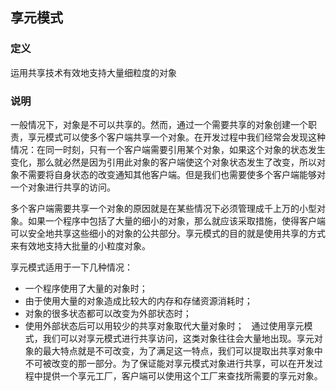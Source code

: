 ## 享元模式  
### 定义  
运用共享技术有效地支持大量细粒度的对象  
### 说明  
一般情况下，对象是不可以共享的。然而，通过一个需要共享的对象创建一个职责，享元模式可以使多个客户端共享一个对象。在开发过程中我们经常会发现这种情况：在同一时刻，只有一个客户端需要引用某个对象，如果这个对象的状态发生变化，那么就必然是因为引用此对象的客户端使这个对象状态发生了改变，所以对象不需要将自身状态的改变通知其他客户端。但是我们也需要使多个客户端能够对一个对象进行共享的访问。  

多个客户端需要共享一个对象的原因就是在某些情况下必须管理成千上万的小型对象。如果一个程序中包括了大量的细小的对象，那么就应该采取措施，使得客户端可以安全地共享这些细小的对象的公共部分。享元模式的目的就是使用共享的方式来有效地支持大批量的小粒度对象。  

享元模式适用于一下几种情况：  
* 一个程序使用了大量的对象时；  
* 由于使用大量的对象造成比较大的内存和存储资源消耗时；  
* 对象的很多状态都可以改变为外部状态时；  
* 使用外部状态后可以用较少的共享对象取代大量对象时；  
通过使用享元模式，我们可以对享元模式进行共享访问，这类对象往往会大量地出现。享元对象的最大特点就是不可改变，为了满足这一特点，我们可以提取出共享对象中不可被改变的那一部分。为了保证能对享元模式对象进行共享，可以在开发过程中提供一个享元工厂，客户端可以使用这个工厂来查找所需要的享元对象。



